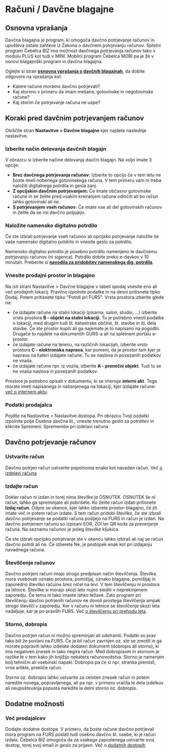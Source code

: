 # Računi / Davčne blagajne

## Osnovna vprašanja

Davčna blagajna je program, ki omogoča davčno potrjevanje računov in upošteva ostale zahteve iz Zakona o davčnem potrjevanju računov. Spletni program Čebelca BIZ ima možnost 
davčnega potrjevanja računov tako v modulu PLUS kot tudi v MINI. Mobilni program Čebelca MOBI pa je že v osnovi blagajniški program in davčna blagajna.

Oglejte si stran **[osnovna vprašanja o davčnih blagajnah](/navodila/faq/davcne_blagajne/)**, da dobite odgovore na vprašanja kot:

* Katere račune moramo davčno potrjevati?
* Kaj storimo v primeru da imam mešane, gotovinske in negotovinske račune?
* Kaj storim če potrjevanje računa ne uspe?


## Koraki pred davčnim potrjevanjem računov

Obiščite stran **Nastavitve > Davčne blagajne** kjer najdete naslednje nastavitve. 


### Izberite način delovanja davčnih blagajn

V obrazcu si izberite načine delovanja davčni blagajn. Na voljo imate 3 opcije:

* **Brez davčnega potrjevanja računov:**
Izberite to opcijo če v tem letu ne boste imeli nobenega gotovinskega računa. V tem primeru vam ni treba naložiti digitalnega potrdila in gesla zanj.
* **Z opcijskim davčnim potrjevanjem:**
Če imate občasno gotovinske račune in se želite pred vsakim kreiranjem računa odločiti ali bo račun lahko gotovinski ali ne.
* **S potrjevanjem vseh računov:**
Če imate vse ali del gotovinskih računov in želite da se vsi davčno potjujejo.


### Naložite namensko digitalno potrdilo

Če ste izbrali potrjevanje vseh računov ali opcijsko potrjevanje naložite še vaše namensko digitalno potdrilo in vnesite geslo za potrdilo. 

Namensko digitalno potrdilo je posebno potrdilo namenjeno le davčnemu potrjevanju računov (ni sigenca). Potrdilo dobite preko e-davkov v 10 minutah.
Preberite si **[navodila za pridobitev namenskega dig. potrdila](/navodila/faq/namensko_digitalno_potrdilo/)**.


### Vnesite prodajni prostor in blagajno

Na isti strani Nastavitve > Davčne blagajne v tabeli spodaj vnesite eno ali več prodajnih lokacij. Pravilno izpolnite podatke in na desni pritisnete tipko 
Dodaj. Potem pritisnete tipko "Potrdi pri FURS". Vrsta prostora izberite glede na:

* če izdajate račune na stalni lokaciji (pisarna, salon, studio, ...) izberite vrsto prostora **B - objekt na stalni lokaciji**. Tu je potrebno vnesti podatke o lokaciji, med drugim
tudi št. katastrske občine, št. stavbe in št. dela stavbe. Če ste prostor kupili ali ga najemate je to napisano na pogodbi. Drugače to najdete na dokumentih GURS-a ali na spletnem portalu e-prostor.
* če izdajate račune na terenu, na različnih lokacijah, izberite vrsto prostora **C - elektronska naprava**, kar pomeni, da je prostor tam kjer je naprava na kateri izdajate račune. Tu se naslova in
povezanih podatkov ne vnaša.
* če izdajate račune npr. iz vozila, izberite **A - premični objekt**. Tudi tu se ne vnaša naslova in povezanih podatkov.

Prostore je potrebno opisati v dokumentu, ki se imenuje **interni akt**. Tega morate imeti napisanega in natisnjenega na lokaciji, kjer izdajate račune: [več o internem aktu](faq/interni_akt/).


### Podatki prodajalca

Pojdite na Nastavitve > Nastavitve dostopa. Pri obrazcu Tvoji podatki izpolnite polje Osebna davčna št., vnesite trenutno geslo za potrditev in kliknite Spremeni.
Spremembe pri izdelavi računa

## Davčno potrjevanje računov

### Ustvarite račun

Davčno potrjen račun ustvarite popolnoma enako kot navaden račun. Več [o izdelavi računa](../racuni/izdelava_racuna/)

### Izdajte račun

Dokler račun ni izdan in torej nima številke je OSNUTEK. OSNUTEK še ni račun, lahko ga spreminjate ali pobrišete. Ko želite račun izdati pritisnete **Izdaj račun**. Odpre se okence, kjer lahko izberete prostor-blagajno, če jih imate več in potem račun izdate. S tem
račun pridobi številko, če ste izbrali davčno potrjevanje se podatki računa pošljejo na FURS in račun je izdan. Na davčno potrjenem računu so izpisani EOR, ZOI ter QR koda za preverjanje računa. Na seznamu računov je poleg številke kljukica.

Če ste izbrali opcijsko potrjevanje ste v okencu lahko izbirali ali naj se račun davčno potrdi ali ne. Če izberete Ne, je postopek enak kot pri izdajanju navadnega računa.

### Številčenje računov

Davčno potrjeni računi imajo strogo predpisan način številčenja. Številka mora vsebovati oznako prostora, pomišljaj, oznako blagajne, pomišljaj in zaporedno številko račuine brez ničel na levi. V tem številčenju ni prostora za letnice. Številke si morajo
skozi leto nujno slediti v neprekinjenem zaporedju. Če temu ni tako imaste lahko težave. Zato program pri številčenju davčno potrjenih računov ne dovoli prostega številčenja ampak strogo številči v zaporedju. Ker v računu ni letnice se številčenje skozi leta
nadaljuje, kar je po pravilih FURS. Več [o številčenju pri prehodu leta]().

### Storno, dobropis

Davčno potrjen račun ni možno spreminjati ali odstraniti. Podatki so prav tako bili že poslani na FURS. Če je bil račun zavrnjen oz. ste se zmotili in ga morate popraviti lahko izdelate dodaten dokument (dobropis ali storno), ki ima negativen znesek in tako negira račun. Med dobropisom in stornom je razlike le v tem kako jih knjižijo nekatera računovodstva. Storno je namenjen bolj tehnični ali vsebinski napaki. Dobropis pa če si npr. stranka premisli, vrne artikle, prekliče račun.

Storno oz. dobropis lahko ustvarite za celoten znesek račun in potem naredite novega, popravljenega, ali pa npr. v primeru vračila le dela izdelkov ali neupoštevanja popusta naredite le delni storno oz. dobropis.

## Dodatne možnosti

### Več prodajalcev

Dodajte dodatne dostope. V primeru, da boste račune davčno potrjevali mora program na FURS poslati tudi osebno davčno št. osebe, ki je račun izdala. Čebelca BIZ omogoča da za vsakega zaposlenega ustvarite svoj dostop, torej svoj email in geslo za prijavo. Več o [dodatnih dostopih](/faq/)

